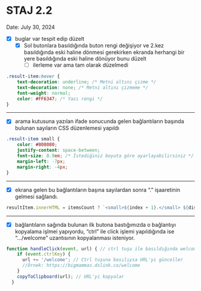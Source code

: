 # STAJ 2.2

Date: July 30, 2024

- [x]  buglar var tespit edip düzelt
    - [x]  Sol butonlara basıldığında buton rengi değişiyor ve 2.kez basıldığında eski haline dönmesi gerekirken ekranda herhangi bir yere basıldığında eski haline dönüyor bunu düzelt
        - [ ]  ilerleme var ama tam olarak düzelmedi

```css
.result-item:hover {
    text-decoration: underline; /* Metni altını çizme */
    text-decoration: none; /* Metni altını çizmeme */
    font-weight: normal;
    color: #FF6347; /* Yazı rengi */
}
```

---

- [x]  arama kutusuna yazılan ifade sonucunda gelen bağlantıların başında bulunan sayıların CSS düzenlemesi yapıldı

```css
.result-item small {
    color: #808080;
    justify-content: space-between;
    font-size: 0.9em; /* İstediğiniz boyuta göre ayarlayabilirsiniz */
    margin-left: -7px;
    margin-right: -4px;
}
```

---

- [x]  ekrana gelen bu bağlantıların başına sayılardan sonra “.” işaaretinin gelmesi sağlandı.

```jsx
resultItem.innerHTML = itemsCount ? `<small>${index + 1}.</small> ${displayText}` : `${displayText}` ;
```

---

- [x]  bağlantıların sağında bulunan ilk butona bastığımızda o bağlantıyı kopyalama işlmei yapıyordu, “ctrl” ile click işlemi yapıldığında ise “…/welcome” uzantısının kopyalanması isteniyor.

```jsx
function handleClick(event, url) { // ctrl tuşu ile basıldığında welcome uzantısı kopyalama #ctrll,kopyalamaa
    if (event.ctrlKey) {
      url += '/welcome'; // Ctrl tuşuna basılıysa URL'yi günceller
      //Örnek: https://bigmammas.dslink.co/welcome
    }
    copyToClipboard(url); // URL'yi kopyalar
  }
```